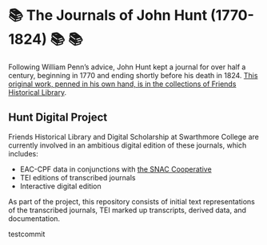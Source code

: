 # :books: The Journals of John Hunt (1770-1824) :books: :books:

Following William Penn’s advice, John Hunt kept a journal for over half a century, beginning in 1770 and ending shortly before his death in 1824. [This original work, penned in his own hand, is in the collections of Friends Historical Library](http://archives.tricolib.brynmawr.edu/resources/5240johu).

## Hunt Digital Project

Friends Historical Library and Digital Scholarship at Swarthmore College are currently involved in an ambitious digital edition of these journals, which includes:

- EAC-CPF data in conjunctions with [the SNAC Cooperative](https://portal.snaccooperative.org/about)
- TEI editions of transcribed journals
- Interactive digital edition

As part of the project, this repository consists of initial text representations of the transcribed journals, TEI marked up transcripts, derived data, and documentation.

testcommit
